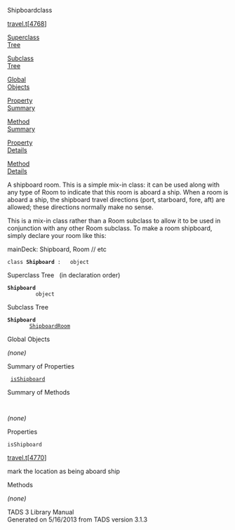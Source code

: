 ---
---
<span class="title">Shipboard</span><span class="type">class</span>

[travel.t](../file/travel.t.html)\[[4768](../source/travel.t.html#4768)\]

[Superclass  
Tree](#_SuperClassTree_)

[Subclass  
Tree](#_SubClassTree_)

[Global  
Objects](#_ObjectSummary_)

[Property  
Summary](#_PropSummary_)

[Method  
Summary](#_MethodSummary_)

[Property  
Details](#_Properties_)

[Method  
Details](#_Methods_)

<div class="fdesc">

A shipboard room. This is a simple mix-in class: it can be used along
with any type of Room to indicate that this room is aboard a ship. When
a room is aboard a ship, the shipboard travel directions (port,
starboard, fore, aft) are allowed; these directions normally make no
sense.

This is a mix-in class rather than a Room subclass to allow it to be
used in conjunction with any other Room subclass. To make a room
shipboard, simply declare your room like this:

mainDeck: Shipboard, Room // etc

`class `**`Shipboard`**` :   object`

</div>

<span id="_SuperClassTree_"></span>

<div class="mjhd">

<span class="hdln">Superclass Tree</span>   (in declaration order)

</div>

**`Shipboard`**  
`         object`  
<span id="_SubClassTree_"></span>

<div class="mjhd">

<span class="hdln">Subclass Tree</span>  

</div>

**`Shipboard`**  
`         `[`ShipboardRoom`](../object/ShipboardRoom.html)  
<span id="_ObjectSummary_"></span>

<div class="mjhd">

<span class="hdln">Global Objects</span>  

</div>

*(none)* <span id="_PropSummary_"></span>

<div class="mjhd">

<span class="hdln">Summary of Properties</span>  

</div>

` `[`isShipboard`](#isShipboard)`  `

<span id="_MethodSummary_"></span>

<div class="mjhd">

<span class="hdln">Summary of Methods</span>  

</div>

` `

*(none)* <span id="_Properties_"></span>

<div class="mjhd">

<span class="hdln">Properties</span>  

</div>

<span id="isShipboard"></span>

`isShipboard`

[travel.t](../file/travel.t.html)\[[4770](../source/travel.t.html#4770)\]

<div class="desc">

mark the location as being aboard ship

</div>

<span id="_Methods_"></span>

<div class="mjhd">

<span class="hdln">Methods</span>  

</div>

*(none)*

<div class="ftr">

TADS 3 Library Manual  
Generated on 5/16/2013 from TADS version 3.1.3

</div>
